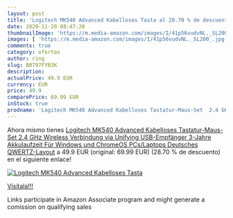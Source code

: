 ```yaml
---
layout: post
title: 'Logitech MK540 Advanced Kabelloses Tasta al 28.70 % de descuento'
date: 2020-11-20 08:47:20
thumbnailImage: 'https://m.media-amazon.com/images/I/41p56vudvNL._SL200_.jpg'
images: [ 'https://m.media-amazon.com/images/I/41p56vudvNL._SL200_.jpg' ]
comments: true
category: ofertas
author: ring
slug: B0797FYB3K
description:
actualPrice: 49.9 EUR
currency: EUR
price: 49.9
comparePrice: 69.99 EUR
inStock: true
prodname: 'Logitech MK540 Advanced Kabelloses Tastatur-Maus-Set  2.4 GHz Wireless Verbindung via Unifying USB-Empfänger  3-Jahre Akkulaufzeit  Für Windows und ChromeOS PCs/Laptops  Deutsches QWERTZ-Layout'
---
```


Ahora mismo tienes [Logitech MK540 Advanced Kabelloses Tastatur-Maus-Set  2.4 GHz Wireless Verbindung via Unifying USB-Empfänger  3-Jahre Akkulaufzeit  Für Windows und ChromeOS PCs/Laptops  Deutsches QWERTZ-Layout](https://www.amazon.de/dp/B0797FYB3K/?tag=tolees0ca-21) a 49.9 EUR (original: 69.99 EUR) (28.70 %  de descuento) en el siguiente enlace!

[![Logitech MK540 Advanced Kabelloses Tasta](https://m.media-amazon.com/images/I/41p56vudvNL._SL200_.jpg)](https://www.amazon.de/dp/B0797FYB3K/?tag=tolees0ca-21)

[Visítala!!!](https://www.amazon.de/dp/B0797FYB3K/?tag=tolees0ca-21)

Links participate in Amazon Associate program and might generate a comission on qualifying sales
